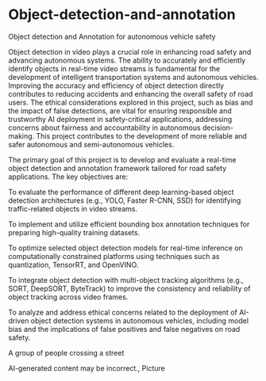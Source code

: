 # Object-detection-and-annotation
Object detection and Annotation for autonomous vehicle safety

Object detection in video plays a crucial role in enhancing road safety and advancing autonomous systems. The ability to accurately and efficiently identify objects in real-time video streams is fundamental for the development of intelligent transportation systems and autonomous vehicles. Improving the accuracy and efficiency of object detection directly contributes to reducing accidents and enhancing the overall safety of road users. The ethical considerations explored in this project, such as bias and the impact of false detections, are vital for ensuring responsible and trustworthy AI deployment in safety-critical applications, addressing concerns about fairness and accountability in autonomous decision-making. This project contributes to the development of more reliable and safer autonomous and semi-autonomous vehicles. 

The primary goal of this project is to develop and evaluate a real-time object detection and annotation framework tailored for road safety applications. The key objectives are: 

To evaluate the performance of different deep learning-based object detection architectures (e.g., YOLO, Faster R-CNN, SSD) for identifying traffic-related objects in video streams. 

To implement and utilize efficient bounding box annotation techniques for preparing high-quality training datasets. 

To optimize selected object detection models for real-time inference on computationally constrained platforms using techniques such as quantization, TensorRT, and OpenVINO. 

To integrate object detection with multi-object tracking algorithms (e.g., SORT, DeepSORT, ByteTrack) to improve the consistency and reliability of object tracking across video frames. 

To analyze and address ethical concerns related to the deployment of AI-driven object detection systems in autonomous vehicles, including model bias and the implications of false positives and false negatives on road safety. 

A group of people crossing a street

AI-generated content may be incorrect., Picture
